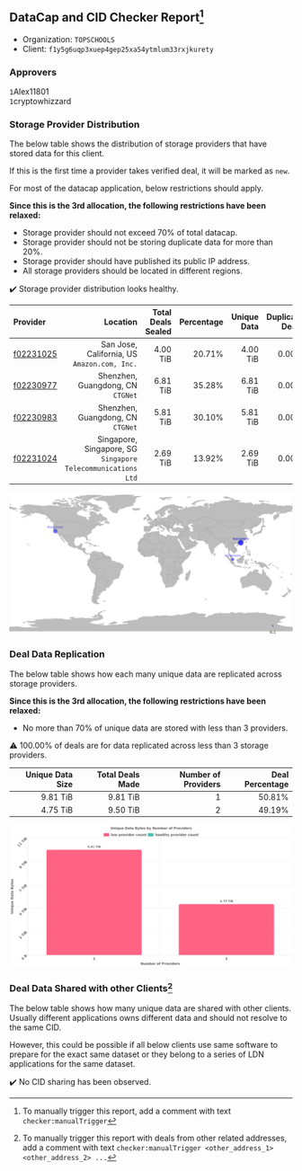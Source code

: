 ## DataCap and CID Checker Report[^1]
 - Organization: `TOPSCHOOLS `
 - Client: `f1y5g6uqp3xuep4gep25xa54ytmlum33rxjkurety`
### Approvers
`1`Alex11801<br/>`1`cryptowhizzard

### Storage Provider Distribution
The below table shows the distribution of storage providers that have stored data for this client.

If this is the first time a provider takes verified deal, it will be marked as `new`.

For most of the datacap application, below restrictions should apply.

**Since this is the 3rd allocation, the following restrictions have been relaxed:**
 - Storage provider should not exceed 70% of total datacap.
 - Storage provider should not be storing duplicate data for more than 20%.
 - Storage provider should have published its public IP address.
 - All storage providers should be located in different regions.

✔️ Storage provider distribution looks healthy.

| Provider                                              |                                                        Location | Total Deals Sealed | Percentage | Unique Data | Duplicate Deals |
| :---------------------------------------------------- | --------------------------------------------------------------: | -----------------: | ---------: | ----------: | --------------: |
| [f02231025](https://filfox.info/en/address/f02231025) |                 San Jose, California, US<br/>`Amazon.com, Inc.` |           4.00 TiB |     20.71% |    4.00 TiB |           0.00% |
| [f02230977](https://filfox.info/en/address/f02230977) |                            Shenzhen, Guangdong, CN<br/>`CTGNet` |           6.81 TiB |     35.28% |    6.81 TiB |           0.00% |
| [f02230983](https://filfox.info/en/address/f02230983) |                            Shenzhen, Guangdong, CN<br/>`CTGNet` |           5.81 TiB |     30.10% |    5.81 TiB |           0.00% |
| [f02231024](https://filfox.info/en/address/f02231024) | Singapore, Singapore, SG<br/>`Singapore Telecommunications Ltd` |           2.69 TiB |     13.92% |    2.69 TiB |           0.00% |

<img src="https://raw.githubusercontent.com/data-preservation-programs/filplus-checker-assets/main/filecoin-project/filecoin-plus-large-datasets/issues/1318/1689281122862.png"/>

### Deal Data Replication
The below table shows how each many unique data are replicated across storage providers.


**Since this is the 3rd allocation, the following restrictions have been relaxed:**
- No more than 70% of unique data are stored with less than 3 providers.

⚠️ 100.00% of deals are for data replicated across less than 3 storage providers.

| Unique Data Size | Total Deals Made | Number of Providers | Deal Percentage |
| ---------------: | ---------------: | ------------------: | --------------: |
|         9.81 TiB |         9.81 TiB |                   1 |          50.81% |
|         4.75 TiB |         9.50 TiB |                   2 |          49.19% |

<img src="https://raw.githubusercontent.com/data-preservation-programs/filplus-checker-assets/main/filecoin-project/filecoin-plus-large-datasets/issues/1318/1689281123774.png"/>

### Deal Data Shared with other Clients[^3]
The below table shows how many unique data are shared with other clients.
Usually different applications owns different data and should not resolve to the same CID.

However, this could be possible if all below clients use same software to prepare for the exact same dataset or they belong to a series of LDN applications for the same dataset.

✔️ No CID sharing has been observed.

[^1]: To manually trigger this report, add a comment with text `checker:manualTrigger`

[^2]: Deals from those addresses are combined into this report as they are specified with `checker:manualTrigger`

[^3]: To manually trigger this report with deals from other related addresses, add a comment with text `checker:manualTrigger <other_address_1> <other_address_2> ...`
